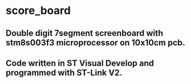 # score_board

## Double digit 7segment screenboard with stm8s003f3 microprocessor on 10x10cm pcb.
## Code written in ST Visual Develop and programmed with ST-Link V2.
